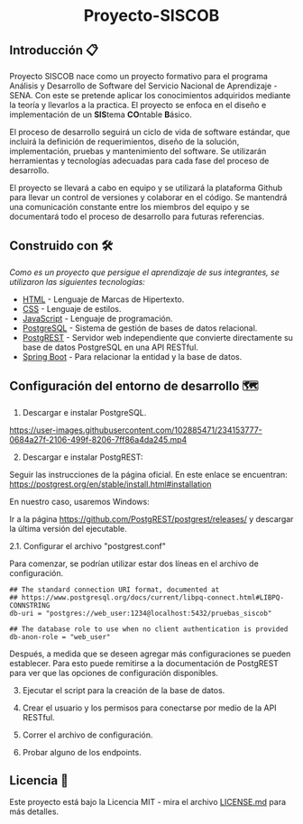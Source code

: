<h1 align="center"> Proyecto-SISCOB </h1>

## Introducción 📋

Proyecto SISCOB nace como un proyecto formativo para el programa Análisis y Desarrollo de Software del Servicio Nacional de Aprendizaje - SENA. Con este se pretende aplicar los conocimientos adquiridos mediante la teoría y llevarlos a la practica. El proyecto se enfoca en el diseño e implementación de un **SIS**tema **CO**ntable **B**ásico.

El proceso de desarrollo seguirá un ciclo de vida de software estándar, que incluirá la definición de requerimientos, diseño de la solución, implementación, pruebas y mantenimiento del software. Se utilizarán herramientas y tecnologías adecuadas para cada fase del proceso de desarrollo.

El proyecto se llevará a cabo en equipo y se utilizará la plataforma Github para llevar un control de versiones y colaborar en el código. Se mantendrá una comunicación constante entre los miembros del equipo y se documentará todo el proceso de desarrollo para futuras referencias.

## Construido con 🛠️

_Como es un proyecto que persigue el aprendizaje de sus integrantes, se utilizaron las siguientes tecnologías:_

* [HTML](https://developer.mozilla.org/es/docs/Web/HTML) - Lenguaje de Marcas de Hipertexto.
* [CSS](https://developer.mozilla.org/es/docs/Web/CSS) - Lenguaje de estilos.
* [JavaScript](https://developer.mozilla.org/es/docs/Web/JavaScript) - Lenguaje de programación.
* [PostgreSQL](https://www.postgresql.org/) - Sistema de gestión de bases de datos relacional.
* [PostgREST](https://postgrest.org/en/stable/) - Servidor web independiente que convierte directamente su base de datos PostgreSQL en una API RESTful.
* [Spring Boot](https://spring.io/) - Para relacionar la entidad y la base de datos.

## Configuración del entorno de desarrollo 🗺️

1. Descargar e instalar PostgreSQL.

https://user-images.githubusercontent.com/102885471/234153777-0684a27f-2106-499f-8206-7ff86a4da245.mp4

2. Descargar e instalar PostgREST:

Seguir las instrucciones de la página oficial. En este enlace se encuentran: https://postgrest.org/en/stable/install.html#installation

En nuestro caso, usaremos Windows:

Ir a la página https://github.com/PostgREST/postgrest/releases/ y descargar la última versión del ejecutable.

2.1. Configurar el archivo "postgrest.conf"

Para comenzar, se podrían utilizar estar dos líneas en el archivo de configuración.

```
## The standard connection URI format, documented at
## https://www.postgresql.org/docs/current/libpq-connect.html#LIBPQ-CONNSTRING
db-uri = "postgres://web_user:1234@localhost:5432/pruebas_siscob"

## The database role to use when no client authentication is provided
db-anon-role = "web_user"
```

Después, a medida que se deseen agregar más configuraciones se pueden establecer. Para esto puede remitirse a la documentación de PostgREST para ver que las opciones de configuración disponibles.

3. Ejecutar el script para la creación de la base de datos.

4. Crear el usuario y los permisos para conectarse por medio de la API RESTful.

5. Correr el archivo de configuración.

6. Probar alguno de los endpoints.

## Licencia 📄

Este proyecto está bajo la Licencia MIT - mira el archivo [LICENSE.md](LICENSE.md) para más detalles.
